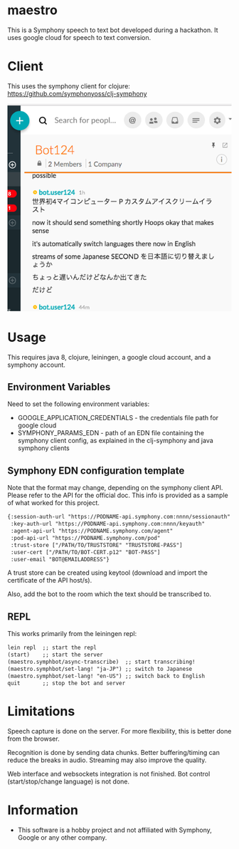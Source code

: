 # maestro
This is a Symphony speech to text bot developed during a hackathon.
It uses google cloud for speech to text conversion.

# Client
This uses the symphony client for clojure: <https://github.com/symphonyoss/clj-symphony>

![Chat session](./symphony-chat.png)

# Usage

This requires java 8, clojure, leiningen, a google cloud account, and a symphony account.

## Environment Variables

Need to set the following environment variables:

* GOOGLE_APPLICATION_CREDENTIALS - the credentials file path for google cloud
* SYMPHONY_PARAMS_EDN - path of an EDN file containing the symphony client config, as explained in the clj-symphony and java symphony clients

## Symphony EDN configuration template

Note that the format may change, depending on the symphony client API. Please refer to the API for the official doc. This info is provided as a sample of what worked for this project.

    {:session-auth-url "https://PODNAME-api.symphony.com:nnnn/sessionauth"
     :key-auth-url "https://PODNAME-api.symphony.com:nnnn/keyauth"   
     :agent-api-url "https://PODNAME.symphony.com/agent"
     :pod-api-url "https://PODNAME.symphony.com/pod"
     :trust-store ["/PATH/TO/TRUSTSTORE" "TRUSTSTORE-PASS"]
     :user-cert ["/PATH/TO/BOT-CERT.p12" "BOT-PASS"]
     :user-email "BOT@EMAILADDRESS"}

A trust store can be created using keytool (download and import the certificate of the API host/s).

Also, add the bot to the room which the text should be transcribed to.

## REPL

This works primarily from the leiningen repl:

    lein repl  ;; start the repl
    (start)    ;; start the server
    (maestro.symphbot/async-transcribe)  ;; start transcribing!
    (maestro.symphbot/set-lang! "ja-JP") ;; switch to Japanese
    (maestro.symphbot/set-lang! "en-US") ;; switch back to English
    quit       ;; stop the bot and server


# Limitations
Speech capture is done on the server. For more flexibility, this is better done from the browser.

Recognition is done by sending data chunks. Better buffering/timing can reduce the breaks in audio. Streaming may also improve the quality.

Web interface and websockets integration is not finished. Bot control (start/stop/change language) is not done.

# Information
* This software is a hobby project and not affiliated with Symphony, Google or any other company.
